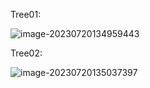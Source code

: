 Tree01:

![image-20230720134959443](https://typora-images-1302473945.cos.ap-chengdu.myqcloud.com/images/202307201349474.png)



Tree02:

![image-20230720135037397](https://typora-images-1302473945.cos.ap-chengdu.myqcloud.com/images/202307201350422.png)

